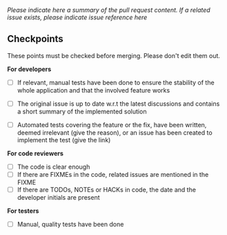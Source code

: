 *Please indicate here a summary of the pull request content. If a related issue exists, please indicate issue reference here*

## Checkpoints

These points must be checked before merging. Please don't edit them out.

**For developers**

- [ ] If relevant, manual tests have been done to ensure the stability of the whole application and that the involved feature works
- [ ] The original issue is up to date w.r.t the latest discussions and contains a short summary of the implemented solution
- [ ] Automated tests covering the feature or the fix, have been written, deemed irrelevant (give the reason), or an issue has been created to implement the test (give the link)


**For code reviewers**

- [ ] The code is clear enough
- [ ] If there are FIXMEs in the code, related issues are mentioned in the FIXME
- [ ] If there are TODOs, NOTEs or HACKs in code, the date and the developer initials are present

**For testers**

- [ ] Manual, quality tests have been done
